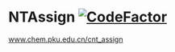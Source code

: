 # NTAssign [![CodeFactor](https://www.codefactor.io/repository/github/visualer/ntassign/badge)](https://www.codefactor.io/repository/github/visualer/ntassign)

www.chem.pku.edu.cn/cnt_assign
